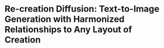 # Re-creation Diffusion: Text-to-Image Generation with Harmonized Relationships to Any Layout of Creation

